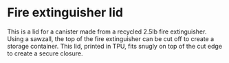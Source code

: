 # Fire extinguisher lid

This is a lid for a canister made from a recycled 2.5lb fire extinguisher.
Using a sawzall, the top of the fire extinguisher can be cut off to create a
storage container. This lid, printed in TPU, fits snugly on top of the cut edge
to create a secure closure.

